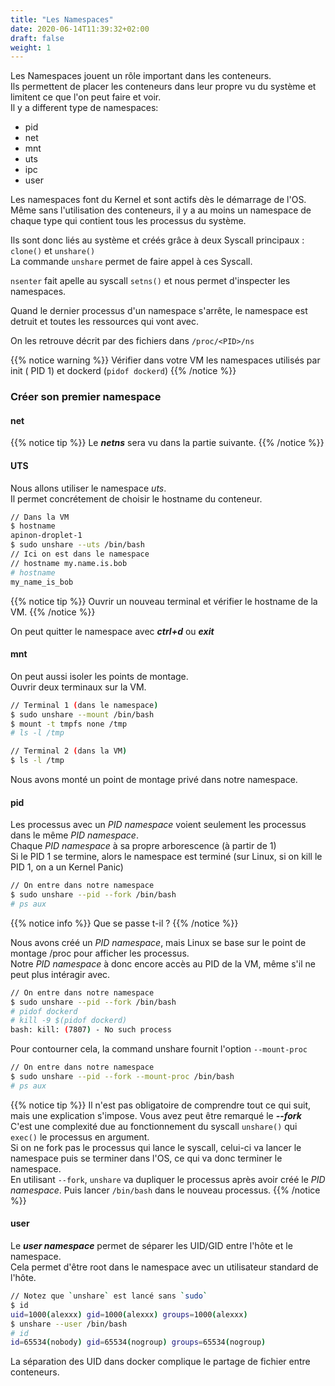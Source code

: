 ```yaml
---
title: "Les Namespaces"
date: 2020-06-14T11:39:32+02:00
draft: false
weight: 1
---
```



Les Namespaces jouent un rôle important dans les conteneurs.  
Ils permettent de placer les conteneurs dans leur propre vu du système et limitent ce que l'on peut faire et voir.  
Il y a different type de namespaces:
* pid
* net
* mnt
* uts
* ipc
* user

Les namespaces font du Kernel et sont actifs dès le démarrage de l'OS.  
Même sans l'utilisation des conteneurs, il y a au moins un namespace de chaque type qui contient tous les processus du système.  

Ils sont donc liés au système et créés grâce à deux Syscall principaux : `clone()` et `unshare()`  
La commande `unshare` permet de faire appel à ces Syscall.  

`nsenter` fait apelle au syscall `setns()` et nous permet d'inspecter les namespaces.  

Quand le dernier processus d'un namespace s'arrête, le namespace est detruit et toutes les ressources qui vont avec.

On les retrouve décrit par des fichiers dans `/proc/<PID>/ns`

{{% notice warning %}}
Vérifier dans votre VM les namespaces utilisés par init ( PID 1) et dockerd (`pidof dockerd`)
{{% /notice %}}


### Créer son premier namespace
#### net
{{% notice tip %}}
Le ***netns*** sera vu dans la partie suivante.
{{% /notice %}}

#### UTS
Nous allons utiliser le namespace *uts*.  
Il permet concrétement de choisir le hostname du conteneur.  

```bash
// Dans la VM
$ hostname
apinon-droplet-1
$ sudo unshare --uts /bin/bash
// Ici on est dans le namespace
// hostname my.name.is.bob
# hostname
my_name_is_bob
```

{{% notice tip %}}
Ouvrir un nouveau terminal et vérifier le hostname de la VM.
{{% /notice %}}

On peut quitter le namespace avec ***ctrl+d*** ou ***exit***  

#### mnt
On peut aussi isoler les points de montage.  
Ouvrir deux terminaux sur la VM.

```bash
// Terminal 1 (dans le namespace)
$ sudo unshare --mount /bin/bash
$ mount -t tmpfs none /tmp
# ls -l /tmp
```

```bash
// Terminal 2 (dans la VM)
$ ls -l /tmp
```

Nous avons monté un point de montage privé dans notre namespace.

#### pid
Les processus avec un *PID namespace* voient seulement les processus dans le même *PID namespace*.  
Chaque *PID namespace* à sa propre arborescence (à partir de 1)   
Si le PID 1 se termine, alors le namespace est terminé (sur Linux, si on kill le PID 1, on a un Kernel Panic)

```bash
// On entre dans notre namespace
$ sudo unshare --pid --fork /bin/bash
# ps aux
```

{{% notice info %}}
Que se passe t-il ?
{{% /notice %}}


Nous avons créé un *PID namespace*, mais Linux se base sur le point de montage /proc pour afficher les processus.  
Notre *PID namespace* à donc encore accès au PID de la VM, même s'il ne peut plus intéragir avec.  

```bash
// On entre dans notre namespace
$ sudo unshare --pid --fork /bin/bash
# pidof dockerd
# kill -9 $(pidof dockerd)
bash: kill: (7807) - No such process
```

Pour contourner cela, la command unshare fournit l'option `--mount-proc`  
```bash
// On entre dans notre namespace
$ sudo unshare --pid --fork --mount-proc /bin/bash
# ps aux
```

{{% notice tip %}}
Il n'est pas obligatoire de comprendre tout ce qui suit, mais une explication s'impose.
Vous avez peut être remarqué le ***--fork***  
C'est une complexité due au fonctionnement du syscall `unshare()`  qui `exec()` le processus en argument.  
Si on ne fork pas le processus qui lance le syscall, celui-ci va lancer le namespace puis se terminer dans l'OS, ce qui va donc terminer le namespace.  
En utilisant `--fork`, `unshare` va dupliquer le processus après avoir créé le *PID namespace*. Puis lancer `/bin/bash` dans le nouveau processus.
{{% /notice %}}

#### user

Le ***user namespace*** permet de séparer les UID/GID entre l'hôte et le namespace.  
Cela permet d'être root dans le namespace avec un utilisateur standard de l'hôte.  

```bash
// Notez que `unshare` est lancé sans `sudo`
$ id
uid=1000(alexxx) gid=1000(alexxx) groups=1000(alexxx)
$ unshare --user /bin/bash
# id
id=65534(nobody) gid=65534(nogroup) groups=65534(nogroup)
```

La séparation des UID dans docker complique le partage de fichier entre conteneurs.